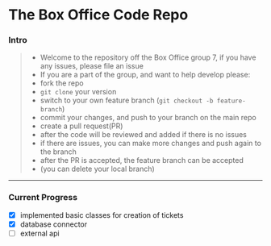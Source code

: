# The Box Office Code Repo

### Intro
> - Welcome to the repository off the Box Office group 7, if you have any issues, please file an issue
> - If you are a part of the group, and want to help develop please:
>  - fork the repo 
>  - `git clone` your version
>  - switch to your own feature branch (`git checkout -b feature-branch`)
>  - commit your changes, and push to your branch on the main repo
>  - create a pull request(PR)
> - after the code will be reviewed and added if there is no issues
>  - if there are issues, you can make more changes and push again to the branch
> - after the PR is accepted, the feature branch can be accepted
> - (you can delete your local branch)
---
### Current Progress
- [x] implemented basic classes for creation of tickets
- [x] database connector
- [ ] external api
